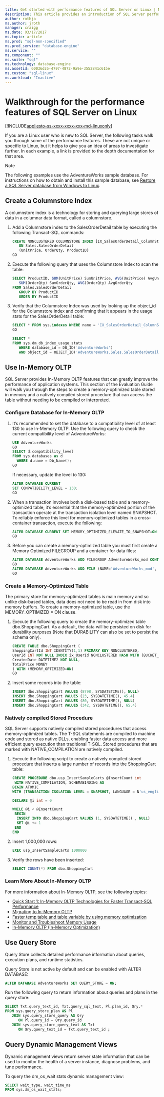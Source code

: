 ```yaml
---
title: Get started with performance features of SQL Server on Linux | Microsoft Docs
description: This article provides an introduction of SQL Server performance features for Linux users who are new to SQL Server. Many of these examples work on all platforms, but the context of this article is Linux. 
author: rothja 
ms.author: jroth 
manager: craigg
ms.date: 03/17/2017
ms.topic: article
ms.prod: "sql-non-specified"
ms.prod_service: "database-engine"
ms.service: ""
ms.component: ""
ms.suite: "sql"
ms.technology: database-engine
ms.assetid: 60036d26-4797-4872-9a9e-3552841c61be
ms.custom: "sql-linux"
ms.workload: "Inactive"
---
```

# Walkthrough for the performance features of SQL Server on Linux

[!INCLUDE[appliesto-ss-xxxx-xxxx-xxx-md-linuxonly](../includes/appliesto-ss-xxxx-xxxx-xxx-md-linuxonly.md)]

If you are a Linux user who is new to SQL Server, the following tasks walk you through some of the performance features. These are not unique or specific to Linux, but it helps to give you an idea of areas to investigate further. In each example, a link is provided to the depth documentation for that area.

> [!NOTE]
> The following examples use the AdventureWorks sample database. For instructions on how to obtain and install this sample database, see [Restore a SQL Server database from Windows to Linux](sql-server-linux-migrate-restore-database.md).

## Create a Columnstore Index
A columnstore index is a technology for storing and querying large stores of data in a columnar data format, called a columnstore.  

1. Add a Columnstore index to the SalesOrderDetail table by executing the following Transact-SQL commands:

   ```sql
   CREATE NONCLUSTERED COLUMNSTORE INDEX [IX_SalesOrderDetail_ColumnStore]
      ON Sales.SalesOrderDetail
      (UnitPrice, OrderQty, ProductID)
   GO
   ```

2. Execute the following query that uses the Columnstore Index to scan the table:

   ```sql
   SELECT ProductID, SUM(UnitPrice) SumUnitPrice, AVG(UnitPrice) AvgUnitPrice,
      SUM(OrderQty) SumOrderQty, AVG(OrderQty) AvgOrderQty
   FROM Sales.SalesOrderDetail
      GROUP BY ProductID
      ORDER BY ProductID
   ```

3. Verify that the Columnstore Index was used by looking up the object_id for the Columnstore index and confirming that it appears in the usage stats for the SalesOrderDetail table:

   ```sql
   SELECT * FROM sys.indexes WHERE name = 'IX_SalesOrderDetail_ColumnStore'
   GO

   SELECT * 
   FROM sys.dm_db_index_usage_stats
      WHERE database_id = DB_ID('AdventureWorks')
      AND object_id = OBJECT_ID('AdventureWorks.Sales.SalesOrderDetail');
   ```
   
## Use In-Memory OLTP
SQL Server provides In-Memory OLTP features that can greatly improve the performance of application systems.  This section of the Evaluation Guide will walk you through the steps to create a memory-optimized table stored in memory and a natively compiled stored procedure that can access the table without needing to be compiled or interpreted.

### Configure Database for In-Memory OLTP
1. It’s recommended to set the database to a compatibility level of at least 130 to use In-Memory OLTP.  Use the following query to check the current compatibility level of AdventureWorks:  

   ```sql
   USE AdventureWorks
   GO
   SELECT d.compatibility_level
   FROM sys.databases as d
     WHERE d.name = Db_Name();
   GO
   ```
   
   If necessary, update the level to 130:

   ```sql
   ALTER DATABASE CURRENT
   SET COMPATIBILITY_LEVEL = 130;
   GO
   ```

2. When a transaction involves both a disk-based table and a memory-optimized table, it’s essential that the memory-optimized portion of the transaction operate at the transaction isolation level named SNAPSHOT.  To reliably enforce this level for memory-optimized tables in a cross-container transaction, execute the following:

   ```sql
   ALTER DATABASE CURRENT SET MEMORY_OPTIMIZED_ELEVATE_TO_SNAPSHOT=ON
   GO
   ```

3. Before you can create a memory-optimized table you must first create a Memory Optimized FILEGROUP and a container for data files:

   ```sql
   ALTER DATABASE AdventureWorks ADD FILEGROUP AdventureWorks_mod CONTAINS memory_optimized_data
   GO  
   ALTER DATABASE AdventureWorks ADD FILE (NAME='AdventureWorks_mod', FILENAME='/var/opt/mssql/data/AdventureWorks_mod') TO FILEGROUP AdventureWorks_mod
   GO
   ```

### Create a Memory-Optimized Table
The primary store for memory-optimized tables is main memory and so unlike disk-based tables, data does not need to be read in from disk into memory buffers.  To create a memory-optimized table, use the MEMORY_OPTIMIZED = ON clause.

1. Execute the following query to create the memory-optimized table dbo.ShoppingCart.  As a default, the data will be persisted on disk for durability purposes (Note that DURABILITY can also be set to persist the schema only). 

   ```sql
   CREATE TABLE dbo.ShoppingCart ( 
   ShoppingCartId INT IDENTITY(1,1) PRIMARY KEY NONCLUSTERED,
   UserId INT NOT NULL INDEX ix_UserId NONCLUSTERED HASH WITH (BUCKET_COUNT=1000000), 
   CreatedDate DATETIME2 NOT NULL, 
   TotalPrice MONEY
   ) WITH (MEMORY_OPTIMIZED=ON) 
   GO
   ```

2. Insert some records into the table:

   ```sql
   INSERT dbo.ShoppingCart VALUES (8798, SYSDATETIME(), NULL) 
   INSERT dbo.ShoppingCart VALUES (23, SYSDATETIME(), 45.4) 
   INSERT dbo.ShoppingCart VALUES (80, SYSDATETIME(), NULL) 
   INSERT dbo.ShoppingCart VALUES (342, SYSDATETIME(), 65.4) 
   ```

### Natively compiled Stored Procedure
SQL Server supports natively compiled stored procedures that access memory-optimized tables. The T-SQL statements are compiled to machine code and stored as native DLLs, enabling faster data access and more efficient query execution than traditional T-SQL.   Stored procedures that are marked with NATIVE_COMPILATION are natively compiled. 

1. Execute the following script to create a natively compiled stored procedure that inserts a large number of records into the ShoppingCart table:


   ```sql
   CREATE PROCEDURE dbo.usp_InsertSampleCarts @InsertCount int 
    WITH NATIVE_COMPILATION, SCHEMABINDING AS 
   BEGIN ATOMIC 
   WITH (TRANSACTION ISOLATION LEVEL = SNAPSHOT, LANGUAGE = N'us_english')

   DECLARE @i int = 0

   WHILE @i < @InsertCount 
    BEGIN 
     INSERT INTO dbo.ShoppingCart VALUES (1, SYSDATETIME() , NULL) 
     SET @i += 1 
    END
   END 
   ```
2. Insert 1,000,000 rows:

   ```sql
   EXEC usp_InsertSampleCarts 1000000 
   ```

3. Verify the rows have been inserted:

   ```sql
   SELECT COUNT(*) FROM dbo.ShoppingCart 
   ```

### Learn More About In-Memory OLTP
For more information about In-Memory OLTP, see the following topics:

- [Quick Start 1: In-Memory OLTP Technologies for Faster Transact-SQL Performance](../relational-databases/in-memory-oltp/survey-of-initial-areas-in-in-memory-oltp.md)
- [Migrating to In-Memory OLTP](../relational-databases/in-memory-oltp/migrating-to-in-memory-oltp.md)
- [Faster temp table and table variable by using memory optimization](../relational-databases/in-memory-oltp/faster-temp-table-and-table-variable-by-using-memory-optimization.md)
- [Monitor and Troubleshoot Memory Usage](../relational-databases/in-memory-oltp/monitor-and-troubleshoot-memory-usage.md)
- [In-Memory OLTP (In-Memory Optimization)](../relational-databases/in-memory-oltp/in-memory-oltp-in-memory-optimization.md)

## Use Query Store
Query Store collects detailed performance information about queries, execution plans, and runtime statistics.

Query Store is not active by default and can be enabled with ALTER DATABASE:

   ```sql
   ALTER DATABASE AdventureWorks SET QUERY_STORE = ON;
   ```

Run the following query to return information about queries and plans in the query store: 

   ```sql
   SELECT Txt.query_text_id, Txt.query_sql_text, Pl.plan_id, Qry.*
   FROM sys.query_store_plan AS Pl
      JOIN sys.query_store_query AS Qry
         ON Pl.query_id = Qry.query_id
      JOIN sys.query_store_query_text AS Txt
         ON Qry.query_text_id = Txt.query_text_id ;
   ```

## Query Dynamic Management Views
Dynamic management views return server state information that can be used to monitor the health of a server instance, diagnose problems, and tune performance.

To query the dm_os_wait stats dynamic management view:

   ```sql
   SELECT wait_type, wait_time_ms
   FROM sys.dm_os_wait_stats;
   ```
